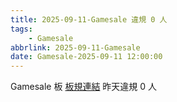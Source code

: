 ```yaml
---
title: 2025-09-11-Gamesale 違規 0 人
tags:
    - Gamesale
abbrlink: 2025-09-11-Gamesale
date: Gamesale-2025-09-11 12:00:00
---
```

Gamesale 板 [板規連結](https://www.ptt.cc/bbs/Gossiping/M.1637425085.A.07D.html)
昨天違規 0 人

